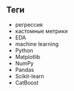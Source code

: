 ## Теги

- регрессия
- кастомные метрики
- EDA
- machine learning
- Python
- Matplotlib
- NumPy
- Pandas
- Scikit-learn
- CatBoost